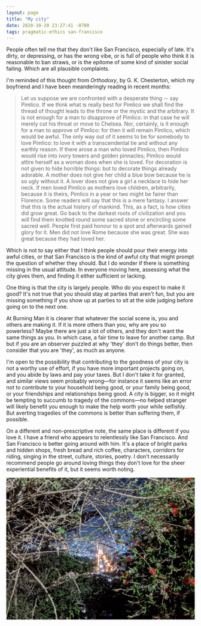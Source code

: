 ```yaml
---
layout: page
title: "My city"
date: 2020-10-20 23:27:41 -0700
tags: pragmatic-ethics san-francisco
---
```

People often tell me that they don't like San Francisco, especially of late. It's dirty, or depressing, or has the wrong vibe, or is full of people who think it is reasonable to ban straws, or is the epitome of some kind of sinister social failing. Which are all plausible complaints.

I'm reminded of this thought from *Orthodoxy*, by G. K. Chesterton, which my boyfriend and I have been meanderingly reading in recent months:

>Let us suppose we are confronted with a desperate thing -- say Pimlico. If we think what is really best for Pimlico we shall find the thread of thought leads to the throne or the mystic and the arbitrary. It is not enough for a man to disapprove of Pimlico: in that case he will merely cut his throat or move to Chelsea. Nor, certainly, is it enough for a man to approve of Pimlico: for then it will remain Pimlico, which would be awful. The only way out of it seems to be for somebody to love Pimlico: to love it with a transcendental tie and without any earthly reason. If there arose a man who loved Pimlico, then Pimlico would rise into ivory towers and golden pinnacles; Pimlico would attire herself as a woman does when she is loved. For decoration is not given to hide horrible things: but to decorate things already adorable. A mother does not give her child a blue bow because he is so ugly without it. A lover does not give a girl a necklace to hide her neck. If men loved Pimlico as mothers love children, arbitrarily, because it is theirs, Pimlico in a year or two might be fairer than Florence. Some readers will say that this is a mere fantasy. I answer that this is the actual history of mankind. This, as a fact, is how cities did grow great. Go back to the darkest roots of civilization and you will find them knotted round some sacred stone or encircling some sacred well. People first paid honour to a spot and afterwards gained glory for it. Men did not love Rome because she was great. She was great because they had loved her.

Which is not to say either that I think people should pour their energy into awful cities, or that San Francisco is the kind of awful city that might prompt the question of whether they should. But I do wonder if there is something missing in the usual attitude. In everyone moving here, assessing what the city gives them, and finding it either sufficient or lacking.

One thing is that the city is largely people. Who do you expect to make it good? It's not true that you should stay at parties that aren't fun, but you are missing something if you show up at parties to sit at the side judging before going on to the next one.

At Burning Man it is clearer that whatever the social scene is, you and others are making it. If it is more others than you, why are you so powerless? Maybe there are just a lot of others, and they don't want the same things as you. In which case, a fair time to leave for another camp. But but if you are an observer puzzled at why 'they' don't do things better, then consider that you are 'they', as much as anyone.

I'm open to the possibility that contributing to the goodness of your city is not a worthy use of effort, if you have more important projects going on, and you abide by laws and pay your taxes. But I don't take it for granted, and similar views seem probably wrong—for instance it seems like an error not to contribute to your household being good, or your family being good, or your friendships and relationships being good. A city is bigger, so it might be tempting to succumb to tragedy of the commons—no helped stranger will likely benefit you enough to make the help worth your while selfishly. But averting tragedies of the commons is better than suffering them, if possible.

On a different and non-prescriptive note, the same place is different if you love it. I have a friend who appears to relentlessly like San Francisco. And San Francisco is better going around with him. It's a place of bright parks and hidden shops, fresh bread and rich coffee, characters, corridors for riding, singing in the street, culture, stories, poetry. I don't necessarily recommend people go around loving things they don't love for the sheer experiential benefits of it, but it seems worth noting.

![Straight down San Francisco through a bush](/assets/sfnightbush.jpg)
